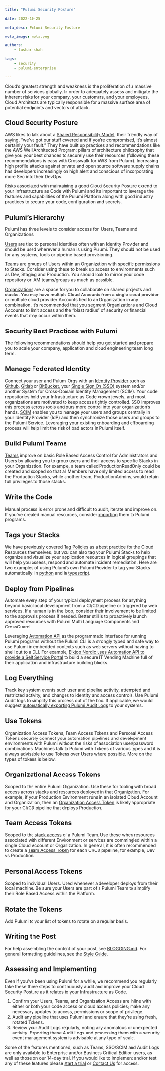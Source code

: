 ```yaml
---
title: "Pulumi Security Posture"

date: 2022-10-25

meta_desc: Pulumi Security Posture

meta_image: meta.png

authors:
    - tushar-shah    

tags:
    - security
    - pulumi-enterprise

---
```


Cloud’s greatest strength and weakness is the proliferation of a massive number of services globally.  In order to adequately assess and mitigate the inherent risks for your company, your customers, and your employees, Cloud Architects are typically responsible for a massive surface area of potential endpoints and vectors of attack. 

<!--more-->

## Cloud Security Posture

AWS likes to talk about a [Shared Responsibility Model](https://aws.amazon.com/compliance/shared-responsibility-model/), their friendly way of saying, “we’ve got our stuff covered and if you’re compromised, it’s almost certainly your fault.”  They have built up practices and recommendations like the AWS Well Architected Program; pillars of architecture philosophy that give you your best chances to securely use their resources (following these recommendations is easy with Crosswalk for AWS from Pulumi).  Increasing high profile attacks against private and open source software supply chains has developers increasingly on high alert and conscious of incorporating more Sec into their DevOps.

Risks associated with maintaining a good Cloud Security Posture extend to your Infrastructure as Code with Pulumi and it’s important to leverage the features and capabilities of the Pulumi Platform along with good industry practices to secure your code, configuration and secrets.

## Pulumi’s Hierarchy 
Pulumi has three levels to consider access for: Users, Teams and Organizations.

[Users](https://www.pulumi.com/docs/intro/pulumi-service/accounts/#profile) are tied to personal identities often with an Identity Provider and should be used wherever a human is using Pulumi.  They should not be used for any systems, tools or pipeline based provisioning.

[Teams](https://www.pulumi.com/docs/intro/pulumi-service/teams/) are groups of Users within an Organization with specific permissions to Stacks.  Consider using these to break up access to environments such as Dev, Staging and Production.  You should look to mirror your code repository or IAM teams/groups as much as possible.

[Organizations](https://www.pulumi.com/docs/intro/pulumi-service/organizations/) are a space for you to collaborate on shared projects and stacks.  You may have multiple Cloud Accounts from a single cloud provider or multiple cloud provider Accounts tied to an Organization in any combination.  It’s recommended that you segment Organizations and Cloud Accounts to limit access and the “blast radius” of security or financial events that may occur within them.

## Security Best Practices with Pulumi
The following recommendations should help you get started and prepare you to scale your company, application and cloud engineering team long term.

## Manage Federated Identity
Connect your user and Pulumi Orgs with an [Identity Provider](https://www.pulumi.com/docs/intro/pulumi-service/organizations/#organization-identity-providers) such as [Github](https://www.pulumi.com/docs/intro/pulumi-service/organizations/#github-identity-provider), [Gitlab](https://www.pulumi.com/docs/intro/pulumi-service/organizations/#gitlab-identity-provider) or [BitBucket](https://www.pulumi.com/docs/intro/pulumi-service/organizations/#bitbucket-identity-provider), your [Single Sign On (SSO)](https://www.pulumi.com/docs/intro/pulumi-service/organizations/#saml-single-sign-on-sso) system and/or another System for Cross-Domain Identity Management (SCIM).  Your code repositories hold your Infrastructure as Code crown jewels, and most organizations are motivated to keep access tightly controlled.  SSO improves this process across tools and puts more control into your organization’s hands.  [SCIM](https://www.pulumi.com/docs/guides/scim/) enables you to manage your users and groups centrally in your Identity Provider (IdP) and then synchronize those users and groups to the Pulumi Service.  Leveraging your existing onboarding and offboarding process will help limit the risk of bad actors in Pulumi itself.

## Build Pulumi Teams
[Teams](https://www.pulumi.com/docs/intro/pulumi-service/teams/#creating-a-team) improve on basic Role Based Access Control for Administrators and Users by allowing you to group users and their access to specific Stacks in your Organization.  For example, a team called ProductionReadOnly could be created and scoped so that all Members have only limited access to read the Production Stacks, while another team, ProductionAdmins, would retain full privileges to those stacks.

## Write the Code
Manual process is error prone and difficult to audit, iterate and improve on.  If you’ve created manual resources, consider [importing](https://www.pulumi.com/blog/changes-to-import/) them to Pulumi programs.

## Tags your Stacks
We have previously covered [Tag Policies](https://www.pulumi.com/blog/automatically-enforcing-aws-resource-tagging-policies/) as a best practice for the Cloud Resources themselves, but you can also tag your Pulumi Stacks to help organize and visualize your application resources in logical groupings that will help you assess, respond and automate incident remediation. Here are two examples of using Pulumi’s own Pulumi Provider to tag your Stacks automatically: in [python](https://github.com/pulumi/examples/blob/master/aws-py-stackreference/team/__main__.py#L8-L13) and in [typescript](https://github.com/pulumi/examples/blob/master/aws-ts-stackreference/team/index.ts#L17-L22).

## Deploy from Pipelines
Automate every step of your typical deployment process for anything beyond basic local development from a CI/CD pipeline or triggered by web services. If a human is in the loop, consider their involvement to be limited to the approvals process if needed. Better still is to proactively launch approved resources with Pulumi Multi Language Components and CrossGuard.

Leveraging [Automation API](https://www.pulumi.com/docs/guides/automation-api/) as the programmatic interface for running Pulumi programs without the Pulumi CLI is a strongly typed and safe way to use Pulumi in embedded contexts such as web servers without having to shell out to a CLI. For example, [Elkjop Nordic uses Automation API to provide a Self Service Portal](https://www.pulumi.com/blog/how-elkjop-nordic-enables-developers-to-self-serve-infrastructure/) to build a secure IT Vending Machine full of their application and infrastructure building blocks.

## Log Everything
Track key system events such user and pipeline activity, attempted and restricted activity, and changes to identity and access controls. Use Pulumi Audit logs to simplify this process out of the box.  If applicable, we would suggest [automatically exporting Pulumi Audit Logs](https://www.pulumi.com/docs/intro/pulumi-service/audit-logs/#automated-export) to your systems.

## Use Tokens
Organization Access Tokens, Team Access Tokens and Personal Access Tokens securely connect your automation pipelines and development environments with Pulumi without the risks of association user/password combinations.  Machines talk to Pulumi with Tokens of various types and it is always advisable to use Tokens over Users where possible. More on the types of tokens is below.

## Organizational Access Tokens
Scoped to the entire Pulumi Organization.  Use these for tooling with broad access across stacks and resources deployed in that Organization.  For example, if your Production Environment runs in an isolated Cloud Account and Organization, then an [Organization Access Token](https://www.pulumi.com/docs/intro/pulumi-service/organization-access-tokens/) is likely appropriate for your CI/CD pipeline that deploys Production.

## Team Access Tokens
Scoped to the [stack access](https://www.pulumi.com/docs/intro/pulumi-service/team-access-tokens/#stacks) of a Pulumi Team.  Use these when resources associated with different Environment or services are commingled within a single Cloud Account or Organization.  In general, it is often recommended to create a [Team Access Token](https://www.pulumi.com/docs/intro/pulumi-service/team-access-tokens/) for each CI/CD pipeline, for example, Dev vs Production.

## Personal Access Tokens
Scoped to individual Users. Used whenever a developer deploys from their local machine.  Be sure your Users are part of a Pulumi Team to simplify their Role Based Access within the Platform.

## Rotate the Tokens
Add Pulumi to your list of tokens to rotate on a regular basis.

## Writing the Post

For help assembling the content of your post, see [BLOGGING.md](https://github.com/pulumi/pulumi-hugo/blob/master/BLOGGING.md). For general formatting guidelines, see the [Style Guide](https://github.com/pulumi/pulumi-hugo/blob/master/STYLE-GUIDE.md).

## Assessing and Implementing
Even if you’ve been using Pulumi for a while, we recommend you regularly take these three steps to continuously audit and improve your Cloud Security Posture as it relates to your Infrastructure as Code.

1. Confirm your Users, Teams, and Organization Access are inline with either or both your code access or cloud access policies; make any necessary updates to access, permissions or scope of privilege.
1. Audit any pipeline that uses Pulumi and ensure that they’re using fresh, rotated Tokens.
1. Review your Audit Logs regularly, noting any anomalous or unexpected activity.  Exporting these Audit Logs and processing them with a security event management system is advisable at any type of scale.

Some of the features mentioned, such as Teams, SSO/SCIM and Audit Logs are only available to Enterprise and/or Business Critical Edition users, as well as those on our 14-day trial. If you would like to implement and/or test any of these features please [start a trial](https://app.pulumi.com/site/trial) or [Contact Us](https://www.pulumi.com/contact) for access.